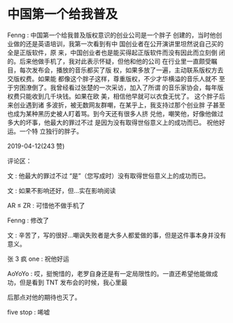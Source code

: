 # 中国第一个给我普及

Fenng : 中国第一个给我普及版权意识的创业公司是一个胖子 创建的，当时他创业做的还是英语培训，我第一次看到有中 国创业者在公开演讲里坦然说自己买的全是正版软件，原 来，中国创业者也是能买得起正版软件而没有因此而立刻倒 闭的。后来他做手机了，我对此表示怀疑，但他和他的公司 在行业里一直颇受瞩目，每次发布会，播放的音乐都买了版 权，如果多放了一遍，主动联系版权方去交版权费。如果能 都像这个胖子这样，尊重版权，不少才华横溢的音乐人就不 至于穷困潦倒了。我曾经看过张楚的一次采访，加入了所谓 的音乐家协会，每年版权费只能收到几千块钱。如果在欧 美，相信他早就可以衣食无忧了。 这个胖子后来创业遇到诸 多波折，被无数网友群嘲，在某乎上，我支持过那个创业胖 子甚至也成为某种黑历史被人盯着骂。到今天还有很多人挤 兑他，嘲笑他，好像他做过多大的坏事，他最大的罪过不过 是因为没有取得世俗意义上的成功而已。 祝他好运。一个特 立独行的胖子。

2019-04-12(243 赞)

评论区：

文 : 他最大的罪过不过 “是”（您写成时）没有取得世俗意义上的成功而已。

文 : 如果不影响还好，但...实在影响阅读

AR ≤ ZR : 可惜他不做手机了

Fenng : 修改了

文 : 辛苦了，写的很好...嘲讽失败者是大多人都爱做的事，但是这件事本身并没有意义。

张 3 疯 one : 祝他好运

AoYoYo : 哎，挺惋惜的，老罗自身还是有一定局限性的。一直还希望他能做成功，但是看到 TNT 发布会的时候，我心里最

后那点对他的期待也灭了。

five stop : 唏嘘